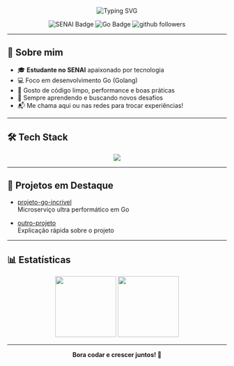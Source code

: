 <!-- Banner animado simples -->
<p align="center">
  <img src="https://readme-typing-svg.demolab.com?font=Fira+Code&size=24&duration=2500&pause=800&color=00ADD8&center=true&width=700&lines=Ola!%2C+sou+KyriGo!;Estudante+SENAI+%7C+Go+Lover+%F0%9F%90%BC;Bem-vindo+ao+meu+GitHub!+%F0%9F%8E%93" alt="Typing SVG" />
</p>

<!-- Badges essenciais -->
<p align="center">
  <img src="https://img.shields.io/badge/SENAI-ED1C24?style=flat&logo=senai&logoColor=white" alt="SENAI Badge"/>
  <img src="https://img.shields.io/badge/Go-00ADD8?logo=go&logoColor=white&style=flat" alt="Go Badge"/>
  <img src="https://img.shields.io/github/followers/KyriGo?label=seguidores&style=social" alt="github followers"/>
</p>

---

## 👋 Sobre mim

- 🎓 **Estudante no SENAI** apaixonado por tecnologia
- 💻 Foco em desenvolvimento Go (Golang)
- 🐹 Gosto de código limpo, performance e boas práticas
- 🚀 Sempre aprendendo e buscando novos desafios
- 📬 Me chama aqui ou nas redes para trocar experiências!

---

## 🛠️ Tech Stack

<p align="center">
  <img src="https://skillicons.dev/icons?i=go,docker,git,linux,postgres,vscode" />
</p>

---

## 🚀 Projetos em Destaque

- [projeto-go-incrivel](https://github.com/KyriGo/projeto-go-incrivel)  
  Microserviço ultra performático em Go

- [outro-projeto](https://github.com/KyriGo/outro-projeto)  
  Explicação rápida sobre o projeto

---

## 📊 Estatísticas

<p align="center">
  <img height="140em" src="https://github-readme-stats.vercel.app/api?username=Salada-De-Flutter&show_icons=true&theme=tokyonight&hide_title=true&hide_border=true"/>
  <img height="140em" src="https://github-readme-stats.vercel.app/api/top-langs/?username=Salada-De-Flutter&layout=compact&langs_count=6&theme=tokyonight&hide_border=true"/>
</p>

---

<p align="center">
  <b>Bora codar e crescer juntos! 🚀</b>
</p>
